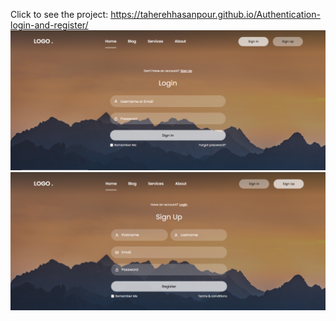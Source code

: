Click to see the project:
https://taherehhasanpour.github.io/Authentication-login-and-register/
![My animated logo](images/1.PNG)
![My animated logo](images/2.PNG)
